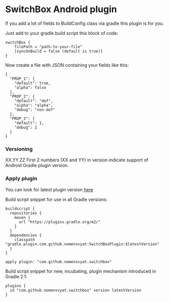 # SwitchBox Android plugin

If you add a lot of fields to BuildConfig class via gradle this plugin is for you.

Just add to your gradle build script this block of code:

```
switchBox {
    filePath = "path-to-your-file"
    [syncOnBuild = false (default is true)]
}
```

Now create a file with JSON containing your fields like this:

```
{
  "PROP_1": {
    "default": true,
    "alpha": false
  },
  "PROP_2": {
    "default": "def",
    "alpha": "alpha",
    "debug": "non-def"
  },
  "PROP_3": {
    "default": 1,
    "debug": 2
  }
}
```

### Versioning
XX.YY.ZZ
First 2 numbers (XX and YY) in version indicate support of Android Gradle plugin version.

### Apply plugin
You can look for latest plugin version [here](https://plugins.gradle.org/plugin/com.github.nomensvyat.switchbox)

Build script snippet for use in all Gradle versions:
```
buildscript {
  repositories {
    maven {
      url "https://plugins.gradle.org/m2/"
    }
  }
  dependencies {
    classpath "gradle.plugin.com.github.nomensvyat:SwitchBoxPlugin:$latestVersion"
  }
}

apply plugin: "com.github.nomensvyat.switchbox"
```
Build script snippet for new, incubating, plugin mechanism introduced in Gradle 2.1:
```
plugins {
  id "com.github.nomensvyat.switchbox" version latestVersion
}
```
